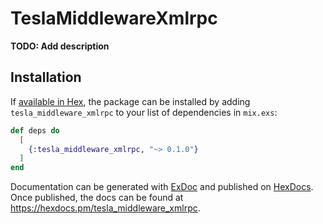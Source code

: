 # TeslaMiddlewareXmlrpc

**TODO: Add description**

## Installation

If [available in Hex](https://hex.pm/docs/publish), the package can be installed
by adding `tesla_middleware_xmlrpc` to your list of dependencies in `mix.exs`:

```elixir
def deps do
  [
    {:tesla_middleware_xmlrpc, "~> 0.1.0"}
  ]
end
```

Documentation can be generated with [ExDoc](https://github.com/elixir-lang/ex_doc)
and published on [HexDocs](https://hexdocs.pm). Once published, the docs can
be found at <https://hexdocs.pm/tesla_middleware_xmlrpc>.

